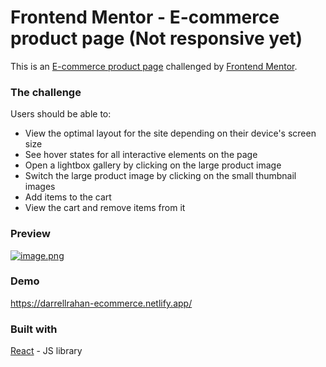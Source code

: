# Frontend Mentor - E-commerce product page (Not responsive yet)

This is an [E-commerce product page](https://www.frontendmentor.io/challenges/ecommerce-product-page-UPsZ9MJp6) challenged by [Frontend Mentor](https://www.frontendmentor.io).

### The challenge

Users should be able to:

- View the optimal layout for the site depending on their device's screen size
- See hover states for all interactive elements on the page
- Open a lightbox gallery by clicking on the large product image
- Switch the large product image by clicking on the small thumbnail images
- Add items to the cart
- View the cart and remove items from it

### Preview

[![image.png](https://i.postimg.cc/kGBdFGFr/image.png)](https://postimg.cc/QKGPjXyS)

### Demo

https://darrellrahan-ecommerce.netlify.app/

### Built with

[React](https://reactjs.org/) - JS library
